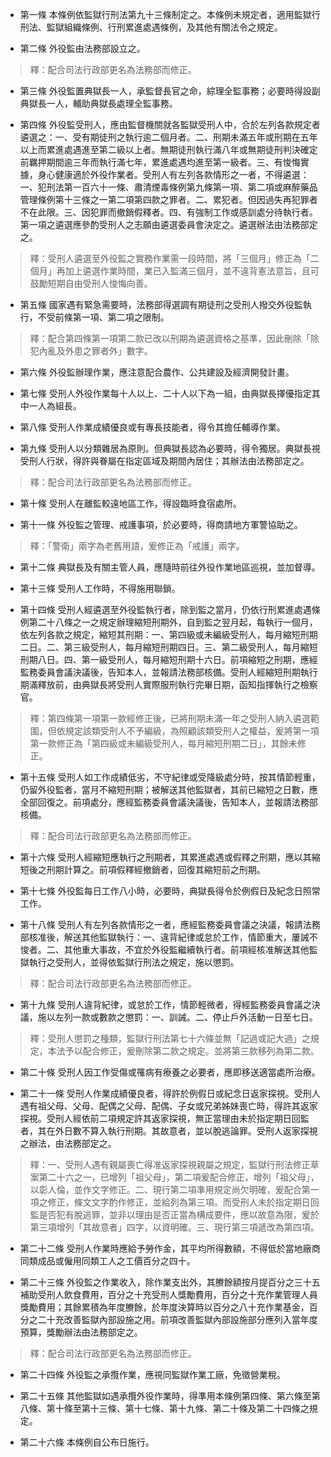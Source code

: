 * 第一條 本條例依監獄行刑法第九十三條制定之。本條例未規定者，適用監獄行刑法、監獄組織條例、行刑累進處遇條例，及其他有關法令之規定。

* 第二條 外役監由法務部設立之。

> 釋：配合司法行政部更名為法務部而修正。

* 第三條 外役監置典獄長一人，承監督長官之命，綜理全監事務；必要時得設副典獄長一人，輔助典獄長處理全監事務。

* 第四條 外役監受刑人，應由監督機關就各監獄受刑人中，合於左列各款規定者遴選之：一、受有期徒刑之執行逾二個月者。二、刑期未滿五年或刑期在五年以上而累進處遇進至第二級以上者。無期徒刑執行滿八年或無期徒刑判決確定前羈押期間逾三年而執行滿七年，累進處遇均進至第一級者。三、有悛悔實據，身心健康適於外役作業者。受刑人有左列各款情形之一者，不得遴選：一、犯刑法第一百六十一條、肅清煙毒條例第九條第一項、第二項或麻醉藥品管理條例第十三條之一第二項第四款之罪者。二、累犯者。但因過失再犯罪者不在此限。三、因犯罪而撤銷假釋者。四、有強制工作或感訓處分待執行者。第一項之遴選應參酌受刑人之志願由遴選委員會決定之。遴選辦法由法務部定之。

> 釋：受刑人遴選至外役監之實務作業需一段時間，將「三個月」修正為「二個月」再加上遴選作業時間，業已入監滿三個月，並不違背憲法意旨，且可鼓勵短期自由受刑人悛悔向善。

* 第五條 國家遇有緊急需要時，法務部得選調有期徒刑之受刑人撥交外役監執行，不受前條第一項、第二項之限制。

> 釋：配合第四條第一項第二款已改以刑期為遴選資格之基準，因此刪除「除犯內亂及外患之罪者外」數字。

* 第六條 外役監辦理作業，應注意配合農作、公共建設及經濟開發計畫。

* 第七條 受刑人外役作業每十人以上、二十人以下為一組，由典獄長擇優指定其中一人為組長。

* 第八條 受刑人作業成績優良或有專長技能者，得令其擔任輔導作業。

* 第九條 受刑人以分類雜居為原則。但典獄長認為必要時，得令獨居。典獄長視受刑人行狀，得許與眷屬在指定區域及期間內居住；其辦法由法務部定之。

> 釋：配合司法行政部更名為法務部而修正。

* 第十條 受刑人在離監較遠地區工作，得設臨時食宿處所。

* 第十一條 外役監之管理、戒護事項，於必要時，得商請地方軍警協助之。

> 釋：「警衛」兩字為老舊用語，爰修正為「戒護」兩字。

* 第十二條 典獄長及有關主管人員，應隨時前往外役作業地區巡視，並加督導。

* 第十三條 受刑人工作時，不得施用聯鎖。

* 第十四條 受刑人經遴選至外役監執行者，除到監之當月，仍依行刑累進處遇條例第二十八條之一之規定辦理縮短刑期外，自到監之翌月起，每執行一個月，依左列各款之規定，縮短其刑期：一、第四級或未編級受刑人，每月縮短刑期二日。二、第三級受刑人，每月縮短刑期四日。三、第二級受刑人，每月縮短刑期八日。四、第一級受刑人，每月縮短刑期十六日。前項縮短之刑期，應經監務委員會議決議後，告知本人，並報請法務部核備。受刑人經縮短刑期執行期滿釋放前，由典獄長將受刑人實際服刑執行完畢日期，函知指揮執行之檢察官。

> 釋：第四條第一項第一款經修正後，已將刑期未滿一年之受刑人納入遴選範圍，但依規定該類受刑人不予編級，為照顧該類受刑人之權益，爰將第一項第一款修正為「第四級或未編級受刑人，每月縮短刑期二日」，其餘未修正。

* 第十五條 受刑人如工作成績低劣，不守紀律或受降級處分時，按其情節輕重，仍留外役監者，當月不縮短刑期；被解送其他監獄者，其前已縮短之日數，應全部回復之。前項處分，應經監務委員會議決議後，告知本人，並報請法務部核備。

> 釋：配合司法行政部更名為法務部而修正。

* 第十六條 受刑人經縮短應執行之刑期者，其累進處遇或假釋之刑期，應以其縮短後之刑期計算之。前項假釋經撤銷者，回復其縮短前之刑期。

* 第十七條 外役監每日工作八小時，必要時，典獄長得令於例假日及紀念日照常工作。

* 第十八條 受刑人有左列各款情形之一者，應經監務委員會議之決議，報請法務部核准後，解送其他監獄執行：一、違背紀律或怠於工作，情節重大，屢誡不悛者。二、其他重大事故，不宜於外役監繼續執行者。前項經核准解送其他監獄執行之受刑人，並得依監獄行刑法之規定，施以懲罰。

> 釋：配合司法行政部更名為法務部而修正。

* 第十九條 受刑人違背紀律，或怠於工作，情節輕微者，得經監務委員會議之決議，施以左列一款或數款之懲罰：一、訓誡。二、停止戶外活動一日至七日。

> 釋：受刑人懲罰之種類，監獄行刑法第七十六條並無「記過或記大過」之規定，本法予以配合修正，爰刪除第二款之規定。並將第三款移列為第二款。

* 第二十條 受刑人因工作受傷或罹病有療養之必要者，應即移送適當處所治療。

* 第二十一條 受刑人作業成績優良者，得許於例假日或紀念日返家探視。受刑人遇有祖父母、父母、配偶之父母、配偶、子女或兄弟姊妹喪亡時，得許其返家探視。受刑人經依前二項規定許其返家探視，無正當理由未於指定期日回監者，其在外日數不算入執行刑期。其故意者，並以脫逃論罪。受刑人返家探視之辦法，由法務部定之。

> 釋：一、受刑人遇有親屬喪亡得准返家探視親屬之規定，監獄行刑法修正草案第二十六之一，已增列「祖父母」，第二項爰配合修正，增列「祖父母」，以彰人倫，並作文字修正。二、現行第二項準用規定尚欠明確，爰配合第一項之修正，條文文字酌作修正，並給列為第三項。而受刑人未於指定期日回監是否犯有脫逃罪，並非以理由是否正當為構成要件，應以故意為限，爰於第三項增列「其故意者」四字，以資明確。三、現行第三項遞改為第四項。

* 第二十二條 受刑人作業時應給予勞作金，其平均所得數額，不得低於當地廠商同類成品或僱用同類工人之工價百分之四十。

* 第二十三條 外役監之作業收入，除作業支出外，其賸餘額按月提百分之三十五補助受刑人飲食費用，百分之十充受刑人獎勵費用，百分之十充作業管理人員獎勵費用；其餘累積為年度賸餘，於年度決算時以百分之八十充作業基金，百分之二十充改善監獄內部設施之用。前項改善監獄內部設施部分應列入當年度預算，獎勵辦法由法務部定之。

> 釋：配合司法行政部更名為法務部而修正。

* 第二十四條 外役監之承攬作業，應視同監獄作業工廠，免徵營業稅。

* 第二十五條 其他監獄如遇承攬外役作業時，得準用本條例第四條、第六條至第八條、第十條至第十三條、第十七條、第十九條、第二十條及第二十四條之規定。

* 第二十六條 本條例自公布日施行。

